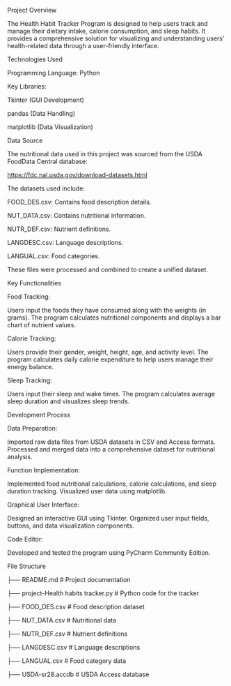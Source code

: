 Project Overview

The Health Habit Tracker Program is designed to help users track and manage their dietary intake, calorie consumption, and sleep habits. It provides a comprehensive solution for visualizing and understanding users' health-related data through a user-friendly interface.


Technologies Used

Programming Language: Python

Key Libraries:

Tkinter (GUI Development)

pandas (Data Handling)

matplotlib (Data Visualization)


Data Source

The nutritional data used in this project was sourced from the USDA FoodData Central database:

https://fdc.nal.usda.gov/download-datasets.html

The datasets used include:

FOOD_DES.csv: Contains food description details.

NUT_DATA.csv: Contains nutritional information.

NUTR_DEF.csv: Nutrient definitions.

LANGDESC.csv: Language descriptions.

LANGUAL.csv: Food categories.

These files were processed and combined to create a unified dataset.


Key Functionalities

Food Tracking:

Users input the foods they have consumed along with the weights (in grams).
The program calculates nutritional components and displays a bar chart of nutrient values.

Calorie Tracking:

Users provide their gender, weight, height, age, and activity level.
The program calculates daily calorie expenditure to help users manage their energy balance.

Sleep Tracking:

Users input their sleep and wake times.
The program calculates average sleep duration and visualizes sleep trends.


Development Process

Data Preparation:

Imported raw data files from USDA datasets in CSV and Access formats.
Processed and merged data into a comprehensive dataset for nutritional analysis.

Function Implementation:

Implemented food nutritional calculations, calorie calculations, and sleep duration tracking.
Visualized user data using matplotlib.

Graphical User Interface:

Designed an interactive GUI using Tkinter.
Organized user input fields, buttons, and data visualization components.

Code Editor:

Developed and tested the program using PyCharm Community Edition.


File Structure

├── README.md                          # Project documentation

├── project-Health habits tracker.py   # Python code for the tracker

├── FOOD_DES.csv                       # Food description dataset

├── NUT_DATA.csv                       # Nutritional data

├── NUTR_DEF.csv                       # Nutrient definitions

├── LANGDESC.csv                       # Language descriptions

├── LANGUAL.csv                        # Food category data

├── USDA-sr28.accdb                    # USDA Access database

